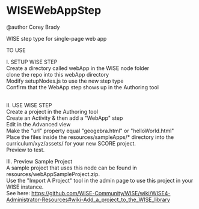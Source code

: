 WISEWebAppStep
==============

@author Corey Brady

WISE step type for single-page web app


TO USE

I. SETUP WISE STEP<br>
Create a directory called webApp in the WISE node folder<br>
clone the repo into this webApp directory<br>
Modify setupNodes.js to use the new step type<br>
Confirm that the WebApp step shows up in the Authoring tool<br>
<br>

II. USE WISE STEP<br>
Create a project in the Authoring tool<br>
Create an Activity & then add a "WebApp" step<br>
Edit in the Advanced view<br>
Make the "url" property equal "geogebra.html" or "helloWorld.html"<br>
Place the files inside the resources/sampleApps/* directory into the curriculum/xyz/assets/  for your new SCORE project.<br>
Preview to test.<br>

III. Preview Sample Project<br>
A sample project that uses this node can be found in resources/webAppSampleProject.zip.<br>
Use the "Import A Project" tool in the admin page to use this project in your WISE instance.<br>
See here: https://github.com/WISE-Community/WISE/wiki/WISE4-Administrator-Resources#wiki-Add_a_project_to_the_WISE_library


